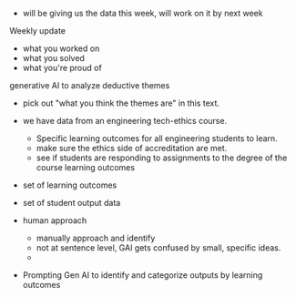 - will be giving us the data this week, will work on it by next week

Weekly update
- what you worked on
- what you solved
- what you're proud of


generative AI to analyze deductive themes
- pick out "what you think the themes are" in this text.
- we have data from an engineering tech-ethics course.
	- Specific learning outcomes for all engineering students to learn.
	- make sure the ethics side of accreditation are met.
	- see if students are responding to assignments to the degree of the course learning outcomes
- set of learning outcomes
- set of student output data

- human approach
	- manually approach and identify
	- not at sentence level, GAI gets confused by small, specific ideas.
	- 
- Prompting Gen AI to identify and categorize outputs by learning outcomes